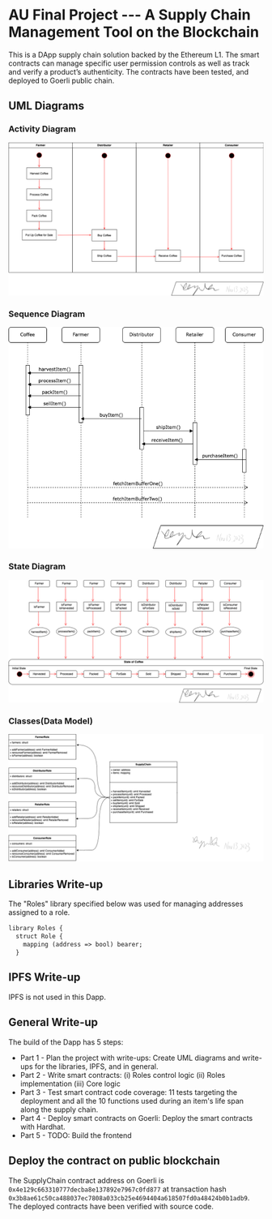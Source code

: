 # AU Final Project --- A Supply Chain Management Tool on the Blockchain
This is a DApp supply chain solution backed by the Ethereum L1. The smart contracts can manage specific user permission controls as well as track and verify a product’s authenticity. The contracts have been tested, and deployed to Goerli public chain.

## UML Diagrams

### Activity Diagram
![Activity UML](https://github.com/Sean329/AU-Final/blob/55fad79a6edc6dbe4840a9a1281145f198a8f9e7/UMLs/Activity%20UML.png)


### Sequence Diagram
![Sequence UML](https://github.com/Sean329/AU-Final/blob/55fad79a6edc6dbe4840a9a1281145f198a8f9e7/UMLs/Sequence%20UML.png)


### State Diagram
![State UML](https://github.com/Sean329/AU-Final/blob/55fad79a6edc6dbe4840a9a1281145f198a8f9e7/UMLs/State%20UML.png)


### Classes(Data Model)
![Classes](https://github.com/Sean329/AU-Final/blob/dfea4432932a02aba054301213145d1b4daeb01d/UMLs/Classes.png)


## Libraries Write-up
The "Roles" library specified below was used for managing addresses assigned to a role.
```
library Roles {
  struct Role {
    mapping (address => bool) bearer;
  }
```

## IPFS Write-up
IPFS is not used in this Dapp.

## General Write-up
The build of the Dapp has 5 steps:
- Part 1 - Plan the project with write-ups: Create UML diagrams and write-ups for the libraries, IPFS, and in general.
- Part 2 - Write smart contracts: (i) Roles control logic (ii) Roles implementation (iii) Core logic
- Part 3 - Test smart contract code coverage: 11 tests targeting the deployment and all the 10 functions used during an item's life span along the supply chain.
- Part 4 - Deploy smart contracts on Goerli: Deploy the smart contracts with Hardhat.
- Part 5 - TODO: Build the frontend

## Deploy the contract on public blockchain
The SupplyChain contract address on Goerli is ```0x4e129c663310777decba8e137892e7967c0fd877``` at transaction hash ``` 0x3b8ae61c50ca488037ec7808a033cb25e4694404a618507fd0a48424b0b1adb9```. The deployed contracts have been verified with source code.
